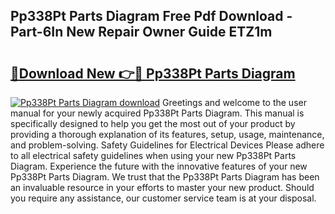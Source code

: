 ## Pp338Pt Parts Diagram Free Pdf Download - Part-6In New Repair Owner Guide ETZ1m

# <h2><a href="http://dfmzd16.blite.top/?on=Pp338Pt+Parts+Diagram">🔗Download New 👉🔴 Pp338Pt Parts Diagram</a></h2>

[![Pp338Pt Parts Diagram download](https://i.imgur.com/lujVjoI.png)](http://dfmzd16.blite.top/?on=Pp338Pt+Parts+Diagram)
Greetings and welcome to the user manual for your newly acquired Pp338Pt Parts Diagram. This manual is specifically designed to help you get the most out of your product by providing a thorough explanation of its features, setup, usage, maintenance, and problem-solving. Safety Guidelines for Electrical Devices Please adhere to all electrical safety guidelines when using your new Pp338Pt Parts Diagram. Experience the future with the innovative features of your new Pp338Pt Parts Diagram. We trust that the Pp338Pt Parts Diagram has been an invaluable resource in your efforts to master your new product. Should you require any assistance, our customer service team is at your disposal.
